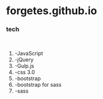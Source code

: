 # forgetes.github.io
<h3>tech</h3><br/>
<ol>
	<li>-JavaScript<br/></li>
	<li>-jQuery<br/></li>	
	<li>-Gulp.js<br/></li>	
	<li>-css 3.0<br/></li>		
	<li>-bootstrap<br/></li>
	<li>-bootstrap for sass<br/></li>
	<li>-sass<br/></li>
</ol>

